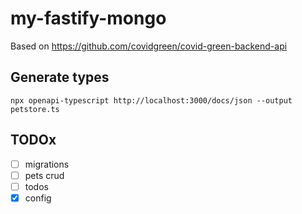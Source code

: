 # my-fastify-mongo

Based on https://github.com/covidgreen/covid-green-backend-api

## Generate types

`npx openapi-typescript http://localhost:3000/docs/json --output petstore.ts`

## TODOx

- [ ] migrations
- [ ] pets crud
- [ ] todos
- [x] config